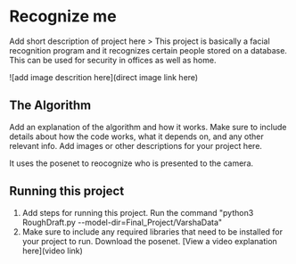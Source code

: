 # Recognize me

 Add short description of project here > 
 This project is basically a facial recognition program and it recognizes certain people stored on a database. This can be used for security in offices as well as home. 

![add image descrition here](direct image link here)

## The Algorithm

Add an explanation of the algorithm and how it works. Make sure to include details about how the code works, what it depends on, and any other relevant info. Add images or other descriptions for your project here. 

It uses the posenet to reocognize who is presented to the camera.

## Running this project

1. Add steps for running this project.
Run the command "python3 RoughDraft.py --model-dir=Final_Project/VarshaData"
2. Make sure to include any required libraries that need to be installed for your project to run.
Download the posenet. 
[View a video explanation here](video link)
